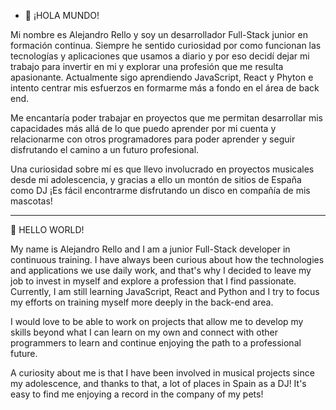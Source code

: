 - 👋 ¡HOLA MUNDO! 

Mi nombre es Alejandro Rello y soy un desarrollador Full-Stack junior en formación continua. 
Siempre he sentido curiosidad por como funcionan las tecnologías y aplicaciones que usamos a diario y por eso decidí dejar mi trabajo para invertir en mi y explorar una profesión que me resulta apasionante.
Actualmente sigo aprendiendo JavaScript, React y Phyton e intento centrar mis esfuerzos en formarme más a fondo en el área de back end.

Me encantaría poder trabajar en proyectos que me permitan desarrollar mis capacidades más allá de lo que puedo aprender por mi cuenta y relacionarme con otros programadores para poder aprender y seguir disfrutando el camino a un futuro profesional.

Una curiosidad sobre mí es que llevo involucrado en proyectos musicales desde mi adolescencia, y gracias a ello un montón de sitios de España como DJ ¡Es fácil encontrarme disfrutando un disco en compañía de mis mascotas!

__________________________________________________________________________________________

👋 HELLO WORLD!

My name is Alejandro Rello and I am a junior Full-Stack developer in continuous training. 
I have always been curious about how the technologies and applications we use daily work, and that's why I decided to leave my job to invest in myself and explore a profession that I find passionate.
Currently, I am still learning JavaScript, React and Python and I try to focus my efforts on training myself more deeply in the back-end area.

I would love to be able to work on projects that allow me to develop my skills beyond what I can learn on my own and connect with other programmers to learn and continue enjoying the path to a professional future.

A curiosity about me is that I have been involved in musical projects since my adolescence, and thanks to that, a lot of places in Spain as a DJ! It's easy to find me enjoying a record in the company of my pets! 
